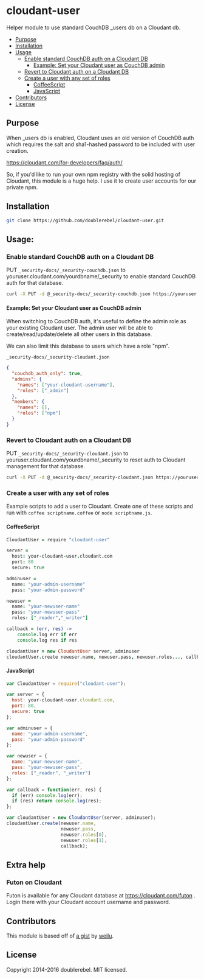 # cloudant-user

Helper module to use standard CouchDB _users db on a Cloudant db.

* [Purpose](#purpose)
* [Installation](#installation)
* [Usage](#usage)
  - [Enable standard CouchDB auth on a Cloudant DB](#enable-standard-couchdb-auth-on-a-cloudant-db)
    + [Example: Set your Cloudant user as CouchDB admin](#example-set-your-cloudant-user-as-couchdb-admin)
  - [Revert to Cloudant auth on a Cloudant DB](#revert-to-cloudant-auth-on-a-cloudant-db)
  - [Create a user with any set of roles](#create-a-user-with-any-set-of-roles)
    + [CoffeeScript](#coffeescript)
    + [JavaScript](#javascript)
* [Contributors](#contributors)
* [License](#license)

## Purpose
When _users db is enabled, Cloudant uses an old version of CouchDB auth which requires the salt and sha1-hashed password to be included with user creation.

https://cloudant.com/for-developers/faq/auth/

So, if you'd like to run your own npm registry with the solid hosting of Cloudant, this module is a huge help.  I use it to create user accounts for our private npm.

## Installation
```sh
git clone https://github.com/doublerebel/cloudant-user.git
```

## Usage:

### Enable standard CouchDB auth on a Cloudant DB
PUT `_security-docs/_security-couchdb.json` to youruser.cloudant.com/yourdbname/_security to enable standard CouchDB auth for that database.

```sh
curl -X PUT -d @_security-docs/_security-couchdb.json https://youruser.cloudant.com/yourdbname/_security
```

#### Example: Set your Cloudant user as CouchDB admin
When switching to CouchDB auth, it's useful to define the admin role as your existing Cloudant user.  The admin user will be able to create/read/update/delete all other users in this database.

We can also limit this database to users which have a role "npm".

`_security-docs/_security-cloudant.json`
```json
{
  "couchdb_auth_only": true,
  "admins": {
    "names": ["your-cloudant-username"],
    "roles": ["_admin"]
  },
  "members": {
    "names": [],
    "roles": ["npm"]
  }
}
```

### Revert to Cloudant auth on a Cloudant DB
PUT `_security-docs/_security-cloudant.json` to youruser.cloudant.com/yourdbname/_security to reset auth to Cloudant management for that database.

```sh
curl -X PUT -d @_security-docs/_security-cloudant.json https://youruser.cloudant.com/yourdbname/_security
```

### Create a user with any set of roles
Example scripts to add a user to Cloudant.  Create one of these scripts and run with `coffee scriptname.coffee` or `node scriptname.js`.

#### CoffeeScript
```coffee
CloudantUser = require "cloudant-user"

server =
  host: your-cloudant-user.cloudant.com
  port: 80
  secure: true

adminuser =
  name: "your-admin-username"
  pass: "your-admin-password"

newuser =
  name: "your-newuser-name"
  pass: "your-newuser-pass"
  roles: ["_reader","_writer"]

callback = (err, res) ->
    console.log err if err
    console.log res if res

cloudantUser = new CloudantUser server, adminuser
cloudantUser.create newuser.name, newuser.pass, newuser.roles..., callback
```

#### JavaScript
```js
var CloudantUser = require("cloudant-user");

var server = {
  host: your-cloudant-user.cloudant.com,
  port: 80,
  secure: true
};

var adminuser = {
  name: "your-admin-username",
  pass: "your-admin-password"
};

var newuser = {
  name: "your-newuser-name",
  pass: "your-newuser-pass",
  roles: ["_reader", "_writer"]
};

var callback = function(err, res) {
  if (err) console.log(err);
  if (res) return console.log(res);
};

var cloudantUser = new CloudantUser(server, adminuser);
cloudantUser.create(newuser.name,
                    newuser.pass,
                    newuser.roles[0],
                    newuser.roles[1],
                    callback);
```

## Extra help

### Futon on Cloudant
Futon is available for any Cloudant database at https://cloudant.com/futon .  Login there with your Cloudant account username and password.

## Contributors

This module is based off of [a gist](https://gist.github.com/weilu/10445007) by [weilu](https://github.com/weilu).

## License
Copyright 2014-2016 doublerebel.  MIT licensed.
